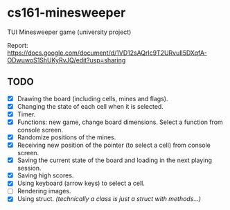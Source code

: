# cs161-minesweeper
TUI Minesweeper game (university project)

Report: https://docs.google.com/document/d/1VD12sAQrlc9T2URvuIl5DXqfA-ODwuwoS1ShUKyRvJQ/edit?usp=sharing

## TODO
- [x] Drawing the board (including cells, mines and flags).
- [x] Changing the state of each cell when it is selected.
- [x] Timer.
- [x] Functions: new game, change board dimensions. Select a function from console screen.
- [x] Randomize positions of the mines.
- [x] Receiving new position of the pointer (to select a cell) from console screen.
- [x] Saving the current state of the board and loading in the next playing session.
- [x] Saving high scores.
- [x] Using keyboard (arrow keys) to select a cell.
- [ ] Rendering images.
- [x] Using struct. *(technically a class is just a struct with methods...)*
